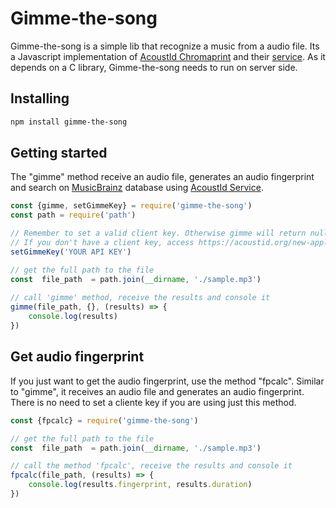 # Gimme-the-song
 Gimme-the-song is a simple lib that recognize a music from a audio file. Its a Javascript implementation of [AcoustId Chromaprint](https://acoustid.org/chromaprint) and their [service](https://acoustid.org/server). As it depends on a C library, Gimme-the-song needs to run on server side.
 
## Installing
```bash
npm install gimme-the-song
```
## Getting started
The "gimme" method receive an audio file, generates an audio fingerprint and search on [MusicBrainz](https://musicbrainz.org/doc/MusicBrainz_Database) database using [AcoustId Service](https://acoustid.org/server).

````javascript
const {gimme, setGimmeKey} = require('gimme-the-song')
const path = require('path')

// Remember to set a valid client key. Otherwise gimme will return null.
// If you don't have a client key, access https://acoustid.org/new-application to register your application and get a client key.
setGimmeKey('YOUR API KEY')

// get the full path to the file
const  file_path  = path.join(__dirname, './sample.mp3')
  
// call 'gimme' method, receive the results and console it
gimme(file_path, {}, (results) => {
	console.log(results)
})
````

## Get audio fingerprint
If you just want to get the audio fingerprint, use the method "fpcalc". Similar to "gimme", it receives an audio file and generates an audio fingerprint. There is no need to set a cliente key if you are using just this method.
````javascript
const {fpcalc} = require('gimme-the-song')

// get the full path to the file
const  file_path  = path.join(__dirname, './sample.mp3')

// call the method 'fpcalc', receive the results and console it
fpcalc(file_path, (results) => {
	console.log(results.fingerprint, results.duration)
})
````